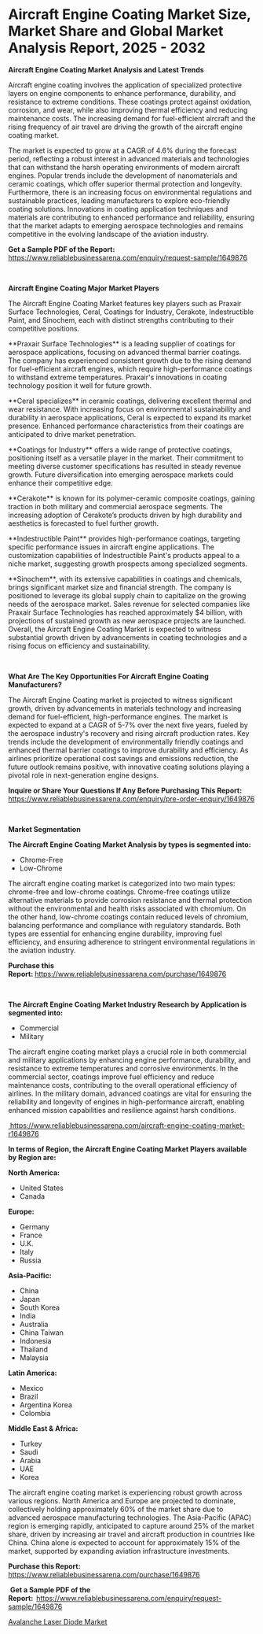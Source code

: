 <p><h1>Aircraft Engine Coating Market Size, Market Share and Global Market Analysis Report, 2025 - 2032</h1></p><p><strong>Aircraft Engine Coating Market Analysis and Latest Trends</strong></p>
<p><p>Aircraft engine coating involves the application of specialized protective layers on engine components to enhance performance, durability, and resistance to extreme conditions. These coatings protect against oxidation, corrosion, and wear, while also improving thermal efficiency and reducing maintenance costs. The increasing demand for fuel-efficient aircraft and the rising frequency of air travel are driving the growth of the aircraft engine coating market.</p><p>The market is expected to grow at a CAGR of 4.6% during the forecast period, reflecting a robust interest in advanced materials and technologies that can withstand the harsh operating environments of modern aircraft engines. Popular trends include the development of nanomaterials and ceramic coatings, which offer superior thermal protection and longevity. Furthermore, there is an increasing focus on environmental regulations and sustainable practices, leading manufacturers to explore eco-friendly coating solutions. Innovations in coating application techniques and materials are contributing to enhanced performance and reliability, ensuring that the market adapts to emerging aerospace technologies and remains competitive in the evolving landscape of the aviation industry.</p></p>
<p><strong>Get a Sample PDF of the Report:&nbsp;</strong> <a href="https://www.reliablebusinessarena.com/enquiry/request-sample/1649876?utm_campaign=3566&utm_medium=2&utm_source=Github&utm_content=ia&utm_term=23032025&utm_id=aircraft-engine-coating">https://www.reliablebusinessarena.com/enquiry/request-sample/1649876</a></p>
<p>&nbsp;</p>
<p><strong>Aircraft Engine Coating Major Market Players</strong></p>
<p><p>The Aircraft Engine Coating Market features key players such as Praxair Surface Technologies, Ceral, Coatings for Industry, Cerakote, Indestructible Paint, and Sinochem, each with distinct strengths contributing to their competitive positions.</p><p>**Praxair Surface Technologies** is a leading supplier of coatings for aerospace applications, focusing on advanced thermal barrier coatings. The company has experienced consistent growth due to the rising demand for fuel-efficient aircraft engines, which require high-performance coatings to withstand extreme temperatures. Praxair's innovations in coating technology position it well for future growth.</p><p>**Ceral specializes** in ceramic coatings, delivering excellent thermal and wear resistance. With increasing focus on environmental sustainability and durability in aerospace applications, Ceral is expected to expand its market presence. Enhanced performance characteristics from their coatings are anticipated to drive market penetration.</p><p>**Coatings for Industry** offers a wide range of protective coatings, positioning itself as a versatile player in the market. Their commitment to meeting diverse customer specifications has resulted in steady revenue growth. Future diversification into emerging aerospace markets could enhance their competitive edge.</p><p>**Cerakote** is known for its polymer-ceramic composite coatings, gaining traction in both military and commercial aerospace segments. The increasing adoption of Cerakote’s products driven by high durability and aesthetics is forecasted to fuel further growth.</p><p>**Indestructible Paint** provides high-performance coatings, targeting specific performance issues in aircraft engine applications. The customization capabilities of Indestructible Paint's products appeal to a niche market, suggesting growth prospects among specialized segments.</p><p>**Sinochem**, with its extensive capabilities in coatings and chemicals, brings significant market size and financial strength. The company is positioned to leverage its global supply chain to capitalize on the growing needs of the aerospace market. Sales revenue for selected companies like Praxair Surface Technologies has reached approximately $4 billion, with projections of sustained growth as new aerospace projects are launched. Overall, the Aircraft Engine Coating Market is expected to witness substantial growth driven by advancements in coating technologies and a rising focus on efficiency and sustainability.</p></p>
<p>&nbsp;</p>
<p><strong>What Are The Key Opportunities For Aircraft Engine Coating Manufacturers?</strong></p>
<p><p>The Aircraft Engine Coating market is projected to witness significant growth, driven by advancements in materials technology and increasing demand for fuel-efficient, high-performance engines. The market is expected to expand at a CAGR of 5-7% over the next five years, fueled by the aerospace industry's recovery and rising aircraft production rates. Key trends include the development of environmentally friendly coatings and enhanced thermal barrier coatings to improve durability and efficiency. As airlines prioritize operational cost savings and emissions reduction, the future outlook remains positive, with innovative coating solutions playing a pivotal role in next-generation engine designs.</p></p>
<p><strong>Inquire or Share Your Questions If Any Before Purchasing This Report:</strong> <a href="https://www.reliablebusinessarena.com/enquiry/pre-order-enquiry/1649876?utm_campaign=3566&utm_medium=2&utm_source=Github&utm_content=ia&utm_term=23032025&utm_id=aircraft-engine-coating">https://www.reliablebusinessarena.com/enquiry/pre-order-enquiry/1649876</a></p>
<p>&nbsp;</p>
<p><strong>Market Segmentation</strong></p>
<p><strong>The Aircraft Engine Coating Market Analysis by types is segmented into:</strong></p>
<p><ul><li>Chrome-Free</li><li>Low-Chrome</li></ul></p>
<p><p>The aircraft engine coating market is categorized into two main types: chrome-free and low-chrome coatings. Chrome-free coatings utilize alternative materials to provide corrosion resistance and thermal protection without the environmental and health risks associated with chromium. On the other hand, low-chrome coatings contain reduced levels of chromium, balancing performance and compliance with regulatory standards. Both types are essential for enhancing engine durability, improving fuel efficiency, and ensuring adherence to stringent environmental regulations in the aviation industry.</p></p>
<p><strong>Purchase this Report:&nbsp;</strong><a href="https://www.reliablebusinessarena.com/purchase/1649876?utm_campaign=3566&utm_medium=2&utm_source=Github&utm_content=ia&utm_term=23032025&utm_id=aircraft-engine-coating">https://www.reliablebusinessarena.com/purchase/1649876</a></p>
<p>&nbsp;</p>
<p><strong>The Aircraft Engine Coating Market Industry Research by Application is segmented into:</strong></p>
<p><ul><li>Commercial</li><li>Military</li></ul></p>
<p><p>The aircraft engine coating market plays a crucial role in both commercial and military applications by enhancing engine performance, durability, and resistance to extreme temperatures and corrosive environments. In the commercial sector, coatings improve fuel efficiency and reduce maintenance costs, contributing to the overall operational efficiency of airlines. In the military domain, advanced coatings are vital for ensuring the reliability and longevity of engines in high-performance aircraft, enabling enhanced mission capabilities and resilience against harsh conditions.</p></p>
<p><a href="https://www.reliablebusinessarena.com/aircraft-engine-coating-market-r1649876?utm_campaign=3566&utm_medium=2&utm_source=Github&utm_content=ia&utm_term=23032025&utm_id=aircraft-engine-coating">&nbsp;https://www.reliablebusinessarena.com/aircraft-engine-coating-market-r1649876</a></p>
<p><strong>In terms of Region, the Aircraft Engine Coating Market Players available by Region are:</strong></p>
<p>
    <p> <strong> North America: </strong>
        <ul>
            <li>United States</li>
            <li>Canada</li>
        </ul>
        </p> 
    <p> <strong> Europe: </strong>
        <ul>
            <li>Germany</li>
            <li>France</li>
            <li>U.K.</li>
            <li>Italy</li>
            <li>Russia</li>
        </ul>
        </p> 
    <p> <strong> Asia-Pacific: </strong>
        <ul>
            <li>China</li>
            <li>Japan</li>
            <li>South Korea</li>
            <li>India</li>
            <li>Australia</li>
            <li>China Taiwan</li>
            <li>Indonesia</li>
            <li>Thailand</li>
            <li>Malaysia</li>
        </ul>
        </p> 
    <p> <strong> Latin America: </strong>
        <ul>
            <li>Mexico</li>
            <li>Brazil</li>
            <li>Argentina Korea</li>
            <li>Colombia</li>
        </ul>
        </p> 
    <p> <strong> Middle East & Africa: </strong>
        <ul>
            <li>Turkey</li>
            <li>Saudi</li>
            <li>Arabia</li>
            <li>UAE</li>
            <li>Korea</li>
        </ul>
    </p>
    </p>
<p><p>The aircraft engine coating market is experiencing robust growth across various regions. North America and Europe are projected to dominate, collectively holding approximately 60% of the market share due to advanced aerospace manufacturing technologies. The Asia-Pacific (APAC) region is emerging rapidly, anticipated to capture around 25% of the market share, driven by increasing air travel and aircraft production in countries like China. China alone is expected to account for approximately 15% of the market, supported by expanding aviation infrastructure investments.</p></p>
<p><strong>Purchase this Report: </strong><a href="https://www.reliablebusinessarena.com/purchase/1649876?utm_campaign=3566&utm_medium=2&utm_source=Github&utm_content=ia&utm_term=23032025&utm_id=aircraft-engine-coating">https://www.reliablebusinessarena.com/purchase/1649876</a></p>
<p>&nbsp;<strong>Get a Sample PDF of the Report:&nbsp;&nbsp;</strong><a href="https://www.reliablebusinessarena.com/enquiry/request-sample/1649876?utm_campaign=3566&utm_medium=2&utm_source=Github&utm_content=ia&utm_term=23032025&utm_id=aircraft-engine-coating">https://www.reliablebusinessarena.com/enquiry/request-sample/1649876</a></p>
<p><strong></strong></p>
<p><p><a href="https://github.com/braisykhwezi/Market-Research-Report-List-1/blob/main/avalanche-laser-diode-market.md?utm_campaign=3566&utm_medium=2&utm_source=Github&utm_content=ia&utm_term=23032025&utm_id=aircraft-engine-coating">Avalanche Laser Diode Market</a></p></p>